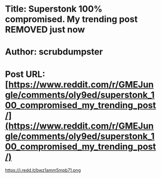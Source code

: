 # Title: Superstonk 100% compromised. My trending post REMOVED just now
# Author: scrubdumpster
# Post URL: [https://www.reddit.com/r/GMEJungle/comments/oly9ed/superstonk_100_compromised_my_trending_post/](https://www.reddit.com/r/GMEJungle/comments/oly9ed/superstonk_100_compromised_my_trending_post/)


https://i.redd.it/bwz1amm5mpb71.png